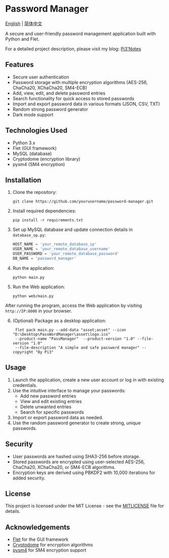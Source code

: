 # Password Manager

[English](README.md) | [简体中文](README_CN.md)

A secure and user-friendly password management application built with Python and Flet.

For a detailed project description, please visit my blog: [Pi3'Notes](https://blog.pi3.fun/post/2024/09/%E5%AF%86%E7%A0%81%E7%AE%A1%E7%90%86%E5%99%A8%E7%B3%BB%E7%BB%9F%E8%AE%BE%E8%AE%A1%E4%B8%8E%E5%AE%9E%E7%8E%B0/)

## Features

- Secure user authentication
- Password storage with multiple encryption algorithms (AES-256, ChaCha20, XChaCha20, SM4-ECB)
- Add, view, edit, and delete password entries
- Search functionality for quick access to stored passwords
- Import and export password data in various formats (JSON, CSV, TXT)
- Random strong password generator
- Dark mode support

## Technologies Used

- Python 3.x
- Flet (GUI framework)
- MySQL (database)
- Cryptodome (encryption library)
- pysm4 (SM4 encryption)

## Installation

1. Clone the repository:
   ```
   git clone https://github.com/yourusername/password-manager.git
   ```

2. Install required dependencies:
   ```
   pip install -r requirements.txt
   ```

3. Set up MySQL database and update connection details in `database_op.py`:
   ```python
   HOST_NAME = 'your_remote_database_ip'
   USER_NAME = 'your_remote_database_username'
   USER_PASSWORD = 'your_remote_database_password'
   DB_NAME = 'password_manager'
   ```

4. Run the application:
   ```
   python main.py
   ```

5. Run the Web application:
   ```
   python web/main.py
   ```

After running the program, access the Web application by visiting `http://IP:8000` in your browser.

6. (Optional) Package as a desktop application:
   ```
    flet pack main.py --add-data "asset;asset" --icon "D:\Desktop\PassWordManager\asset\logo.ico" 
    --product-name "PassManager"  --product-version "1.0" --file-version "1.0" 
    --file-description "A simple and safe password manager" --copyright "By Pi3"
   ```

## Usage

1. Launch the application, create a new user account or log in with existing credentials.
2. Use the intuitive interface to manage your passwords:
   - Add new password entries
   - View and edit existing entries
   - Delete unwanted entries
   - Search for specific passwords
3. Import or export password data as needed.
4. Use the random password generator to create strong, unique passwords.

## Security

- User passwords are hashed using SHA3-256 before storage.
- Stored passwords are encrypted using user-selected AES-256, ChaCha20, XChaCha20, or SM4-ECB algorithms.
- Encryption keys are derived using PBKDF2 with 10,000 iterations for added security.

## License

This project is licensed under the MIT License - see the [MITLICENSE](LICENSE) file for details.

## Acknowledgements

- [Flet](https://flet.dev/) for the GUI framework
- [Cryptodome](https://www.pycryptodome.org/) for encryption algorithms
- [pysm4](https://github.com/zjwei/pysm4) for SM4 encryption support